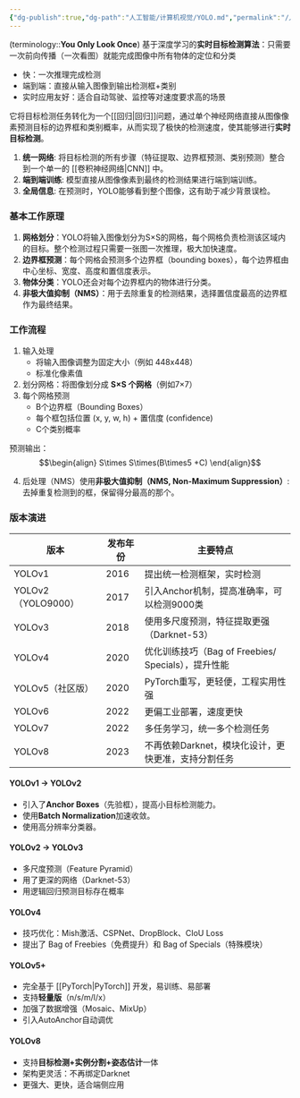 ```yaml
---
{"dg-publish":true,"dg-path":"人工智能/计算机视觉/YOLO.md","permalink":"/人工智能/计算机视觉/YOLO/","dgPassFrontmatter":true,"noteIcon":"","created":"2025-08-06T09:50:21.936+08:00","updated":"2025-08-28T21:53:12.828+08:00"}
---
```


(terminology::**You Only Look Once**)
基于深度学习的**实时目标检测算法**：只需要一次前向传播（一次看图）就能完成图像中所有物体的定位和分类
- 快：一次推理完成检测
- 端到端：直接从输入图像到输出检测框+类别
- 实时应用友好：适合自动驾驶、监控等对速度要求高的场景

它将目标检测任务转化为一个[[回归\|回归]]问题，通过单个神经网络直接从图像像素预测目标的边界框和类别概率，从而实现了极快的检测速度，使其能够进行**实时目标检测**。


1.  **统一网络**: 将目标检测的所有步骤（特征提取、边界框预测、类别预测）整合到一个单一的 [[卷积神经网络\|CNN]] 中。
2.  **端到端训练**: 模型直接从图像像素到最终的检测结果进行端到端训练。
3.  **全局信息**: 在预测时，YOLO能够看到整个图像，这有助于减少背景误检。

### 基本工作原理
1. **网格划分**：YOLO将输入图像划分为S×S的网格，每个网格负责检测该区域内的目标。整个检测过程只需要一张图一次推理，极大加快速度。
2. **边界框预测**：每个网格会预测多个边界框（bounding boxes），每个边界框由中心坐标、宽度、高度和置信度表示。
3. **物体分类**：YOLO还会对每个边界框内的物体进行分类。
4. **非极大值抑制（NMS）**：用于去除重复的检测结果，选择置信度最高的边界框作为最终结果。

### 工作流程
1. 输入处理
	- 将输入图像调整为固定大小（例如 448x448）
	- 标准化像素值
2. 划分网格：将图像划分成 **S×S 个网格**（例如7×7）
3. 每个网格预测
    - B个边界框（Bounding Boxes）
    - 每个框包括位置 (x, y, w, h) + 置信度 (confidence)
    - C个类别概率

预测输出：
$$\begin{align}
S\times S\times(B\times5 +C)
\end{align}$$


4. 后处理（NMS）使用**非极大值抑制（NMS, Non-Maximum Suppression）**:去掉重复检测到的框，保留得分最高的那个。

### 版本演进

|版本|发布年份|主要特点|
|---|---|---|
|YOLOv1|2016|提出统一检测框架，实时检测|
|YOLOv2（YOLO9000）|2017|引入Anchor机制，提高准确率，可以检测9000类|
|YOLOv3|2018|使用多尺度预测，特征提取更强（Darknet-53）|
|YOLOv4|2020|优化训练技巧（Bag of Freebies/ Specials），提升性能|
|YOLOv5（社区版）|2020|PyTorch重写，更轻便，工程实用性强|
|YOLOv6|2022|更偏工业部署，速度更快|
|YOLOv7|2022|多任务学习，统一多个检测任务|
|YOLOv8|2023|不再依赖Darknet，模块化设计，更快更准，支持分割任务|

#### YOLOv1 → YOLOv2
- 引入了**Anchor Boxes**（先验框），提高小目标检测能力。
- 使用**Batch Normalization**加速收敛。
- 使用高分辨率分类器。
#### YOLOv2 → YOLOv3
- 多尺度预测（Feature Pyramid）
- 用了更深的网络（Darknet-53）
- 用逻辑回归预测目标存在概率
#### YOLOv4
- 技巧优化：Mish激活、CSPNet、DropBlock、CIoU Loss
- 提出了 Bag of Freebies（免费提升）和 Bag of Specials（特殊模块）
#### YOLOv5+
- 完全基于 [[PyTorch\|PyTorch]] 开发，易训练、易部署
- 支持**轻量版**（n/s/m/l/x）
- 加强了数据增强（Mosaic、MixUp）
- 引入AutoAnchor自动调优
#### YOLOv8
- 支持**目标检测+实例分割+姿态估计**一体
- 架构更灵活：不再绑定Darknet
- 更强大、更快，适合端侧应用

